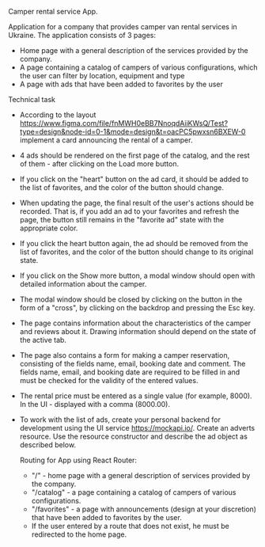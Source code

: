 Camper rental service App.

Application for a company that provides camper van rental services in Ukraine. The application consists of 3 pages:

- Home page with a general description of the services provided by the company.
- A page containing a catalog of campers of various configurations, which the user can filter by location, equipment and
  type
- A page with ads that have been added to favorites by the user

Technical task

- According to the layout
  https://www.figma.com/file/fnMWH0eBB7NnoqdAiiKWsQ/Test?type=design&node-id=0-1&mode=design&t=oacPC5pwxsn6BXEW-0
  implement a card announcing the rental of a camper.
- 4 ads should be rendered on the first page of the catalog, and the rest of them - after clicking on the Load more
  button.
- If you click on the "heart" button on the ad card, it should be added to the list of favorites, and the color of the
  button should change.
- When updating the page, the final result of the user's actions should be recorded. That is, if you add an ad to your
  favorites and refresh the page, the button still remains in the "favorite ad" state with the appropriate color.
- If you click the heart button again, the ad should be removed from the list of favorites, and the color of the button
  should change to its original state.
- If you click on the Show more button, a modal window should open with detailed information about the camper.
- The modal window should be closed by clicking on the button in the form of a "cross", by clicking on the backdrop and
  pressing the Esc key.
- The page contains information about the characteristics of the camper and reviews about it. Drawing information should
  depend on the state of the active tab.
- The page also contains a form for making a camper reservation, consisting of the fields name, email, booking date and
  comment. The fields name, email, and booking date are required to be filled in and must be checked for the validity of
  the entered values.
- The rental price must be entered as a single value (for example, 8000). In the UI - displayed with a comma (8000.00).

- To work with the list of ads, create your personal backend for development using the UI service https://mockapi.io/.
  Create an adverts resource. Use the resource constructor and describe the ad object as described below.

  Routing for App using React Router:

  - "/" - home page with a general description of services provided by the company.
  - "/catalog" - a page containing a catalog of campers of various configurations.
  - "/favorites" - a page with announcements (design at your discretion) that have been added to favorites by the user.
  - If the user entered by a route that does not exist, he must be redirected to the home page.
